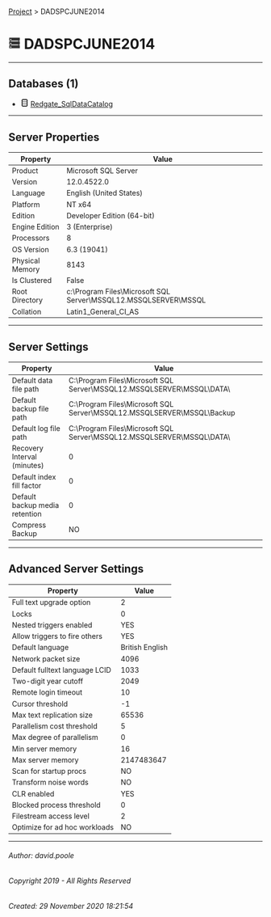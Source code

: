 #### 

[Project](../readme.md) > DADSPCJUNE2014

# ![Server](../Images/ntServer.png) DADSPCJUNE2014

---

## <a name="#databases"></a>Databases (1)

* ![Database](../Images/Database.png) [Redgate_SqlDataCatalog](User_databases/Redgate_SqlDataCatalog/readme.md)


---

## <a name="#serverproperties"></a>Server Properties

| Property | Value |
|---|---|
| Product | Microsoft SQL Server |
| Version | 12.0.4522.0 |
| Language | English (United States) |
| Platform | NT x64 |
| Edition | Developer Edition (64-bit) |
| Engine Edition | 3 (Enterprise) |
| Processors | 8 |
| OS Version | 6.3 (19041) |
| Physical Memory | 8143 |
| Is Clustered | False |
| Root Directory | c:\\Program Files\\Microsoft SQL Server\\MSSQL12.MSSQLSERVER\\MSSQL |
| Collation | Latin1_General_CI_AS |


---

## <a name="#serversettings"></a>Server Settings

| Property | Value |
|---|---|
| Default data file path | C:\\Program Files\\Microsoft SQL Server\\MSSQL12.MSSQLSERVER\\MSSQL\\DATA\\ |
| Default backup file path | C:\\Program Files\\Microsoft SQL Server\\MSSQL12.MSSQLSERVER\\MSSQL\\Backup |
| Default log file path | C:\\Program Files\\Microsoft SQL Server\\MSSQL12.MSSQLSERVER\\MSSQL\\DATA\\ |
| Recovery Interval (minutes) | 0 |
| Default index fill factor | 0 |
| Default backup media retention | 0 |
| Compress Backup | NO |


---

## <a name="#advancedserversettings"></a>Advanced Server Settings

| Property | Value |
|---|---|
| Full text upgrade option | 2 |
| Locks | 0 |
| Nested triggers enabled | YES |
| Allow triggers to fire others | YES |
| Default language | British English |
| Network packet size | 4096 |
| Default fulltext language LCID | 1033 |
| Two-digit year cutoff | 2049 |
| Remote login timeout | 10 |
| Cursor threshold | -1 |
| Max text replication size | 65536 |
| Parallelism cost threshold | 5 |
| Max degree of parallelism | 0 |
| Min server memory | 16 |
| Max server memory | 2147483647 |
| Scan for startup procs | NO |
| Transform noise words | NO |
| CLR enabled | YES |
| Blocked process threshold | 0 |
| Filestream access level | 2 |
| Optimize for ad hoc workloads | NO |


---

###### Author:  david.poole

###### Copyright 2019 - All Rights Reserved

###### Created: 29 November 2020 18:21:54

